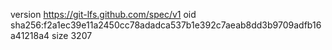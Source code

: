 version https://git-lfs.github.com/spec/v1
oid sha256:f2a1ec39e11a2450cc78adadca537b1e392c7aeab8dd3b9709adfb16a41218a4
size 3207
